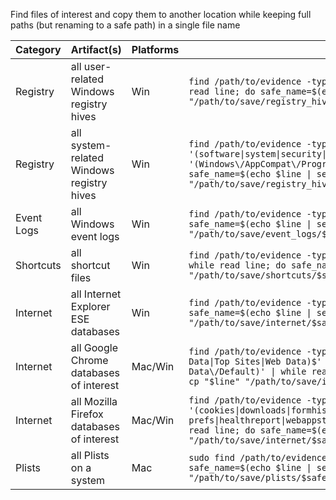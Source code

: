 Find files of interest and copy them to another location while keeping full paths (but renaming to a safe path) in a single file name

Category | Artifact(s) | Platforms | One-liner
--- | --- | --- | ---
Registry | all user-related Windows registry hives | Win | `find /path/to/evidence -type f \| egrep -i '(usrclass\.dat$\|ntuser\.dat$)' \| while read line; do safe_name=$(echo $line \| sed s'/[ \/()]/_/g'); cp "$line" "/path/to/save/registry_hives/$safe_name"; done`
Registry | all system-related Windows registry hives | Win | `find /path/to/evidence -type f \| egrep -i '(software\|system\|security\|sam\|amcache.hve)$' \| egrep -i '(Windows\/AppCompat\/Programs\|Windows\/System32\/config)'\| while read line; do safe_name=$(echo $line \| sed s'/[ \/()]/_/g'); cp "$line" "/path/to/save/registry_hives/$safe_name"; done`
Event Logs | all Windows event logs | Win | `find /path/to/evidence -type f \| egrep -i '(\.evt$\|\.evtx$)' \| while read line; do safe_name=$(echo $line \| sed s'/[ \/()]/_/g'); cp "$line" "/path/to/save/event_logs/$safe_name"; done`
Shortcuts | all shortcut files | Win | `find /path/to/evidence -type f \| egrep -i '(\.lnk$\|(Automatic\|Custom)Destination)' \| while read line; do safe_name=$(echo $line \| sed s'/[ \/()]/_/g'); cp "$line" "/path/to/save/shortcuts/$safe_name"; done`
Internet | all Internet Explorer ESE databases | Win | `find /path/to/evidence -type f \| egrep -i '(WebCacheV.*\.dat)$' \| while read line; do safe_name=$(echo $line \| sed s'/[ \/()]/_/g'); cp "$line" "/path/to/save/internet/$safe_name"; done`
Internet | all Google Chrome databases of interest | Mac/Win | `find /path/to/evidence -type f \| egrep -i '(History\|Archived History\|Cookies\|Login Data\|Top Sites\|Web Data)$' \| egrep '(\/Google\/Chrome\/Default\|Google\/Chrome\/User Data\/Default)' \| while read line; do safe_name=$(echo $line \| sed s'/[ \/()]/_/g'); cp "$line" "/path/to/save/internet/$safe_name"; done`
Internet | all Mozilla Firefox databases of interest | Mac/Win | `find /path/to/evidence -type f \| egrep -i '(cookies\|downloads\|formhistory\|places\|signons\|permissions\|addons\|extensions\|content-prefs\|healthreport\|webappstore)\.sqlite$' \| egrep -i '(Firefox\/Profiles)' \| while read line; do safe_name=$(echo $line \| sed s'/[ \/()]/_/g'); cp "$line" "/path/to/save/internet/$safe_name"; done`
Plists | all Plists on a system | Mac | `sudo find /path/to/evidence -type f -iname *\\.plist \| while read line; do safe_name=$(echo $line \| sed s'/[ \/()]/_/g'); cp "$line" "/path/to/save/plists/$safe_name"; done`
